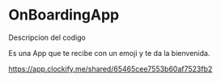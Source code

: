 # OnBoardingApp

Descripcion del codigo

Es una App que te recibe con un emoji y te da la bienvenida.


https://app.clockify.me/shared/65465cee7553b60af7523fb2
